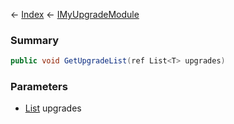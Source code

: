 ← [Index](Api-Index) ← [IMyUpgradeModule](Sandbox.ModAPI.Ingame.IMyUpgradeModule)

### Summary

```csharp
public void GetUpgradeList(ref List<T> upgrades)
```

### Parameters

* [List<T>](https://docs.microsoft.com/en-us/dotnet/api/system.collections.generic.list?view=netframework-4.6) upgrades

